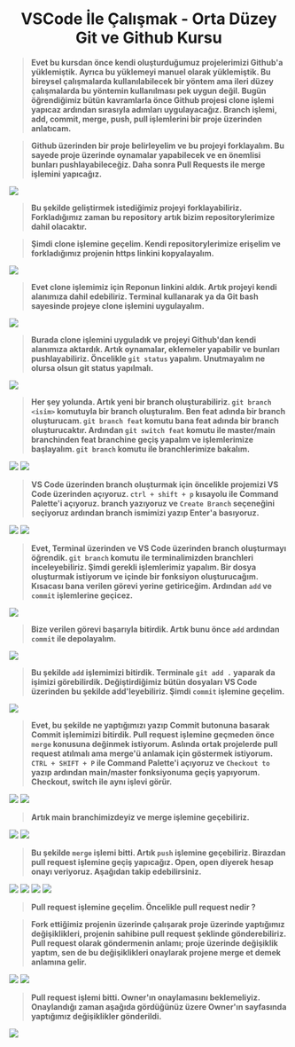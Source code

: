# <center>VSCode İle Çalışmak - Orta Düzey Git ve Github Kursu</center>

> **Evet bu kursdan önce kendi oluşturduğumuz projelerimizi Github'a yüklemiştik. Ayrıca bu yüklemeyi manuel olarak yüklemiştik. Bu bireysel çalışmalarda kullanılabilecek bir yöntem ama ileri düzey çalışmalarda bu yöntemin kullanılması pek uygun değil. Bugün öğrendiğimiz bütün kavramlarla önce Github projesi clone işlemi yapıcaz ardından sırasıyla adımları uygulayacağız. Branch işlemi, add, commit, merge, push, pull işlemlerini bir proje üzerinden anlatıcam.**

> **Github üzerinden bir proje belirleyelim ve bu projeyi forklayalım. Bu sayede proje üzerinde oynamalar yapabilecek ve en önemlisi bunları pushlayabileceğiz. Daha sonra Pull Requests ile merge işlemini yapıcağız.**

<img src="img/vscodeimg/vsfork.png" />

> **Bu şekilde geliştirmek istediğimiz projeyi forklayabiliriz. Forkladığımız zaman bu repository artık bizim repositorylerimize dahil olacaktır.**

> **Şimdi clone işlemine geçelim. Kendi repositorylerimize erişelim ve forkladığımız projenin https linkini kopyalayalım.**

<img src="img/vscodeimg/clonecopy.png" />

> **Evet clone işlemimiz için Reponun linkini aldık. Artık projeyi kendi alanımıza dahil edebiliriz. Terminal kullanarak ya da Git bash sayesinde projeye clone işlemini uygulayalım.**

<img src="img/vscodeimg/clone.png" />

> **Burada clone işlemini uyguladık ve projeyi Github'dan kendi alanımıza aktardık. Artık oynamalar, eklemeler yapabilir ve bunları pushlayabiliriz. Öncelikle ```git status``` yapalım. Unutmayalım ne olursa olsun git status yapılmalı.**

<img src="img/vscodeimg/status.png" />

> **Her şey yolunda. Artık yeni bir branch oluşturabiliriz. ```git branch <isim>``` komutuyla bir branch oluşturalım. Ben feat adında bir branch oluşturucam. ```git branch feat``` komutu bana feat adında bir branch oluşturucaktır. Ardından ```git switch feat``` komutu ile master/main branchinden feat branchine geçiş yapalım ve işlemlerimize başlayalım. ```git branch``` komutu ile branchlerimize bakalım.**

<img src="img/vscodeimg/newbranch.png" />

<img src="img/vscodeimg/branchcheck.png" />

> **VS Code üzerinden branch oluşturmak için öncelikle projemizi VS Code üzerinden açıyoruz. ```ctrl + shift + p``` kısayolu ile Command Palette'i açıyoruz. branch yazıyoruz ve ```Create Branch``` seçeneğini seçiyoruz ardından branch ismimizi yazıp Enter'a basıyoruz.**

<img src="img/vscodeimg/vscodebranch.png" />

<img src="img/vscodeimg/crebranch.png" />

> **Evet, Terminal üzerinden ve VS Code üzerinden branch oluşturmayı öğrendik. ```git branch``` komutu ile terminalimizden branchleri inceleyebiliriz. Şimdi gerekli işlemlerimiz yapalım. Bir dosya oluşturmak istiyorum ve içinde bir fonksiyon oluşturucağım. Kısacası bana verilen görevi yerine getiriceğim. Ardından ```add``` ve ```commit``` işlemlerine geçicez.**

<img src="img/vscodeimg/proje.png" />

> **Bize verilen görevi başarıyla bitirdik. Artık bunu önce ```add``` ardından ```commit``` ile depolayalım.**

<img src="img/vscodeimg/add.png" />

> **Bu şekilde ```add``` işlemimizi bitirdik. Terminale ```git add .``` yaparak da işimizi görebilirdik. Değiştirdiğimiz bütün dosyaları VS Code üzerinden bu şekilde add'leyebiliriz. Şimdi ```commit``` işlemine geçelim.**

<img src="img/vscodeimg/addcommit.png" />

> **Evet, bu şekilde ne yaptığımızı yazıp Commit butonuna basarak Commit işlemimizi bitirdik. Pull request işlemine geçmeden önce ```merge``` konusuna değinmek istiyorum. Aslında ortak projelerde pull request atılmalı ama merge'ü anlamak için göstermek istiyorum. ```CTRL + SHIFT + P``` ile Command Palette'i açıyoruz ve ```Checkout to``` yazıp ardından main/master fonksiyonuma geçiş yapıyorum. Checkout, switch ile aynı işlevi görür.**

<img src="img/vscodeimg/checkout.png" />

<img src="img/vscodeimg/changebranch.png" />

> **Artık main branchimizdeyiz ve merge işlemine geçebiliriz.**

<img src="img/vscodeimg/mergebr.png" />

<img src="img/vscodeimg/mergelast.png" />

> **Bu şekilde ```merge``` işlemi bitti. Artık ```push``` işlemine geçebiliriz. Birazdan pull request işlemine geçiş yapıcağız. Open, open diyerek hesap onayı veriyoruz. Aşağıdan takip edebilirsiniz.**

<img src="img/vscodeimg/sync.png" />

<img src="img/vscodeimg/open1.png" />

<img src="img/vscodeimg/open2.png" />

<img src="img/vscodeimg/auth.png" />

> **Pull request işlemine geçelim. Öncelikle pull request nedir ?**

> **Fork ettiğimiz projenin üzerinde çalışarak proje üzerinde yaptığımız değişiklikleri, projenin sahibine pull request şeklinde gönderebiliriz. Pull request olarak göndermenin anlamı; proje üzerinde değişiklik yaptım, sen de bu değişiklikleri onaylarak projene merge et demek anlamına gelir.**

<img src="img/vscodeimg/openpr.png" />

<img src="img/vscodeimg/crepr.png" />

> **Pull request işlemi bitti. Owner'ın onaylamasını beklemeliyiz. Onaylandığı zaman aşağıda gördüğünüz üzere Owner'ın sayfasında yaptığımız değişiklikler gönderildi.**

<img src="img/vscodeimg/accepted.png" />